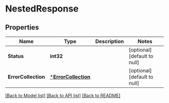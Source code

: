 # NestedResponse

## Properties
Name | Type | Description | Notes
------------ | ------------- | ------------- | -------------
**Status** | **int32** |  | [optional] [default to null]
**ErrorCollection** | [***ErrorCollection**](ErrorCollection.md) |  | [optional] [default to null]

[[Back to Model list]](../README.md#documentation-for-models) [[Back to API list]](../README.md#documentation-for-api-endpoints) [[Back to README]](../README.md)

